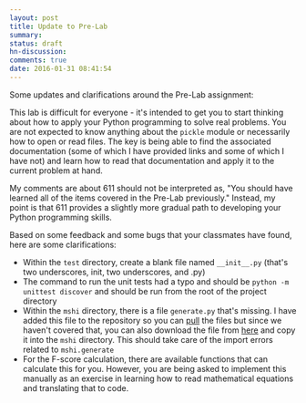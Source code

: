 ```yaml
---
layout: post
title: Update to Pre-Lab
summary:
status: draft
hn-discussion:
comments: true
date: 2016-01-31 08:41:54
---
```


Some updates and clarifications around the Pre-Lab assignment:

This lab is difficult for everyone - it's intended to get you to start thinking
about how to apply your Python programming to solve real problems.  You are not
expected to know anything about the `pickle` module or necessarily how to
open or read files.  The key is being able to find the associated documentation
(some of which I have provided links and some of which I have not) and learn how
to read that documentation and apply it to the current problem at hand.

My comments are about 611 should not be interpreted as, "You should have learned
all of the items covered in the Pre-Lab previously."  Instead, my point is that
611 provides a slightly more gradual path to developing your Python programming
skills.

Based on some feedback and some bugs that your classmates have found, here are
some clarifications:

- Within the `test` directory, create a blank file named `__init__.py` (that's
  two underscores, init, two underscores, and .py)
- The command to run the unit tests had a typo and should be `python -m unittest
  discover` and should be run from the root of the project directory
- Within the `mshi` directory, there is a file `generate.py` that's missing. I
  have added this file to the repository so you can
  [pull](http://usf-hs-611.github.io/git-web-course/content/syncing-code/pulling.html)
  the files but since we haven't covered that, you can also download the file
  from
  [here](https://drive.google.com/a/usfca.edu/file/d/0B-5GjaosMAovUEFqVURMcGd0aDA/view?usp=drivesdk)
  and copy it into the `mshi` directory.  This should take care of the import
  errors related to `mshi.generate`
- For the F-score calculation, there are available functions that can calculate this for
  you.  However, you are being asked to implement this manually as an exercise
  in learning how to read mathematical equations and translating that to code.

